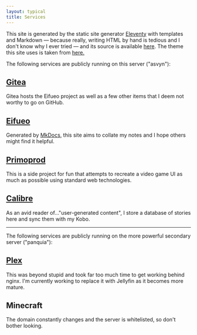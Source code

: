```yaml
---
layout: typical
title: Services
---
```

This site is generated by the static site generator [Eleventy](https://www.11ty.dev) with templates and Markdown — because really, writing HTML by hand is tedious and I don't know why I ever tried — and its source is available [here](https://git.eggworld.tk/eggy/public). The theme this site uses is taken from [here.](https://github.com/kohrongying/11ty-blog-starter)

The following services are publicly running on this server ("asvyn"):

## [Gitea](https://git.eggworld.tk)

Gitea hosts the Eifueo project as well as a few other items that I deem not worthy to go on GitHub.

## [Eifueo](https://eifueo.eggworld.tk)

Generated by [MkDocs](https://mkdocs.org), this site aims to collate my notes and I hope others might find it helpful.

## [Primoprod](https://primoprod.eggworld.tk)

This is a side project for fun that attempts to recreate a video game UI as much as possible using standard web technologies.

## [Calibre](https://calibre.eggworld.tk)

As an avid reader of…"user-generated content", I store a database of stories here and sync them with my Kobo.

---

The following services are publicly running on the more powerful secondary server ("panquia"):

## [Plex](https://plex.eggworld.tk)

This was beyond stupid and took far too much time to get working behind nginx. I'm currently working to replace it with Jellyfin as it becomes more mature.

## Minecraft

The domain constantly changes and the server is whitelisted, so don't bother looking.
